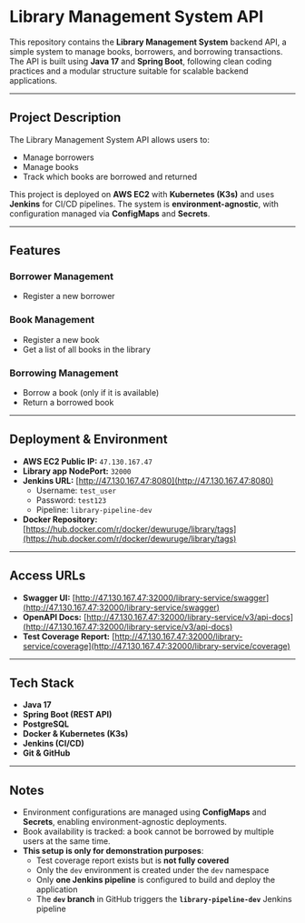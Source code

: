 # Library Management System API

This repository contains the **Library Management System** backend API, a simple system to manage books, borrowers, and borrowing transactions. The API is built using **Java 17** and **Spring Boot**, following clean coding practices and a modular structure suitable for scalable backend applications.

---

## Project Description

The Library Management System API allows users to:

- Manage borrowers
- Manage books
- Track which books are borrowed and returned

This project is deployed on **AWS EC2** with **Kubernetes (K3s)** and uses **Jenkins** for CI/CD pipelines. The system is **environment-agnostic**, with configuration managed via **ConfigMaps** and **Secrets**.

---

## Features

### Borrower Management

- Register a new borrower

### Book Management

- Register a new book
- Get a list of all books in the library

### Borrowing Management

- Borrow a book (only if it is available)
- Return a borrowed book

---

## Deployment & Environment

- **AWS EC2 Public IP:** `47.130.167.47`
- **Library app NodePort:** `32000`
- **Jenkins URL:** [http://47.130.167.47:8080](http://47.130.167.47:8080)
    - Username: `test_user`
    - Password: `test123`
    - Pipeline: `library-pipeline-dev`
- **Docker Repository:** [https://hub.docker.com/r/docker/dewuruge/library/tags](https://hub.docker.com/r/docker/dewuruge/library/tags)

---

## Access URLs

- **Swagger UI:** [http://47.130.167.47:32000/library-service/swagger](http://47.130.167.47:32000/library-service/swagger)
- **OpenAPI Docs:** [http://47.130.167.47:32000/library-service/v3/api-docs](http://47.130.167.47:32000/library-service/v3/api-docs)
- **Test Coverage Report:** [http://47.130.167.47:32000/library-service/coverage](http://47.130.167.47:32000/library-service/coverage)

---

## Tech Stack

- **Java 17**
- **Spring Boot (REST API)**
- **PostgreSQL**
- **Docker & Kubernetes (K3s)**
- **Jenkins (CI/CD)**
- **Git & GitHub**

---

## Notes

- Environment configurations are managed using **ConfigMaps** and **Secrets**, enabling environment-agnostic deployments.
- Book availability is tracked: a book cannot be borrowed by multiple users at the same time.
- **This setup is only for demonstration purposes**:
    - Test coverage report exists but is **not fully covered**
    - Only the `dev` environment is created under the `dev` namespace
    - Only **one Jenkins pipeline** is configured to build and deploy the application
    - The **`dev` branch** in GitHub triggers the **`library-pipeline-dev`** Jenkins pipeline

